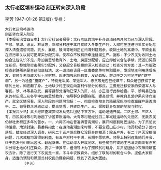 ### 太行老区填补运动  刻正转向深入阶段
李芳
1947-01-26
第2版()
专栏：

    太行老区填补运动
    刻正转向深入阶段
    【本报长治廿四日电】太行分社记者报导：太行老区的填平补齐运动经两月努力已至深入阶段。平顺、黎城、涉县、林县等，除部分村庄于本月初转入冬季生产外，大部村庄正进行果实分配与深入清查遗留问题。武乡、襄垣、陵川等地则正在扫清封建残余、收回土地的高潮中。平顺全县在旧历年关以前可把果实分配完毕，使群众不致有所牵挂延误生产。据称：不少农民对收回土地的合法性认识不足，除加强思想教育外，土地、房屋分配后，应立即给以合法手续，焚毁旧契另立新契。黎城除突击果实分配外，又掀起全县规模的深入检查运动；检查分两方面：其一为细致检查封建残余是否已彻底扫清，这一运动在该县一区南委泉等村热烈展开，发现地主利用落后亲友、邻居关系隐藏大批土地财物。现正加强思想教育，发动自报。群众呼之为挖地主的“防空洞”。另一为检查“窟窿户”，特别是军属、荣退军人、赤贫等是否已经填平；群众是否获得了足够的土地，彻底翻了身。土地缺少村庄现在向富村作部分的移民，主要是迁移安家的荣退军人与客民。涉、林等县及武、襄等县部分运动已深入的区、村，亦正进行此种检查。平、黎两县已结束的村庄现正从冬学中加强思想教育，领导群众算翻身账，提高觉悟，并教育其爱护果实转向生产。就全区情况看，深入阶段的问题可包括：一、彻底检查地主的隐蔽尾巴与检查窟窿户是否填平。二、领导群众总结运动，提高觉悟，并转向生产。三、保障翻身农民的地权与财权。
    【本报武乡讯】武乡老区查减贯彻发动落后团结中农方针，运动迅速开展。二区土河、三区大有、四区吴禄等村均掀起了诉苦算账运动。大有等村是经过四二年减租运动的先进区，无数农民仍倾吐出积压多年的苦水。一、六两区均在普遍诉苦高潮后，展开彻底割尾巴运动。为了贯彻发动落后，肃清封建，县委特指出：在运动高潮到来时候，不要忽视山庄小村，动员积极分子面向落后。蟠龙经过深入调查，研究二十五户落后群众没翻身的根源；除五户外，有二十户因没租佃问题，几次减租均没得到利益，有五户对村干不满，长期不愿吭声。领导上特别召集他们开会，终于启发他们倒出苦水，翻起身来。在运动深入开展地区，有些贫苦村或地主已消灭而尚有赤贫未分得土地的村庄群众，要求一律推平，但领导上为了照顾贫村翻身，并贯彻团结中农照顾新富农方针，除了进行天下农民是一家，不斗中农教育外，组织了联防村的联合斗争，提倡大家翻身，适当的调剂和照顾贫村农民的翻身问题，做到了农民大团结。
            （李芳）
